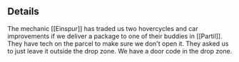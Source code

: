 ## Details

The mechanic [[Einspur]] has traded us two hovercycles and car improvements if we deliver a package to one of their buddies in [[Partil]]. They have tech on the parcel to make sure we don't open it. They asked us to just leave it outside the drop zone. We have a door code in the drop zone. 
